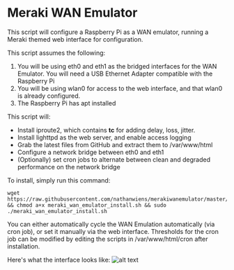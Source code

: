 # Meraki WAN Emulator

This script will configure a Raspberry Pi as a WAN emulator, running a Meraki themed web interface for configuration.

This script assumes the following:
1. You will be using eth0 and eth1 as the bridged interfaces for the WAN Emulator. You will need a USB Ethernet Adapter compatible with the Raspberry Pi
2. You will be using wlan0 for access to the web interface, and that wlan0 is already configured.
3. The Raspberry Pi has apt installed

This script will:
* Install iproute2, which contains **tc** for adding delay, loss, jitter.
* Install lighttpd as the web server, and enable access logging
* Grab the latest files from GitHub and extract them to /var/www/html
* Configure a network bridge between eth0 and eth1
* (Optionally) set cron jobs to alternate between clean and degraded performance on the network bridge

To install, simply run this command:

```
wget https://raw.githubusercontent.com/nathanwiens/merakiwanemulator/master/meraki_wan_emulator_install.sh && chmod a+x meraki_wan_emulator_install.sh && sudo ./meraki_wan_emulator_install.sh
```

You can either automatically cycle the WAN Emulation automatically (via cron job), or set it manually via the web interface.
Thresholds for the cron job can be modified by editing the scripts in /var/www/html/cron after installation.

Here's what the interface looks like:
![alt text](https://raw.githubusercontent.com/nathanwiens/merakiwanemulator/master/wanemulator.png)
